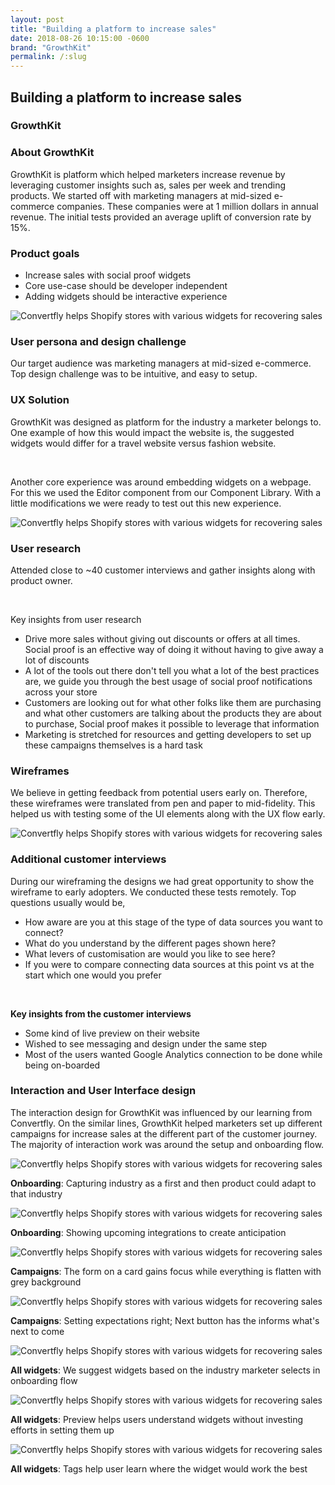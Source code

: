 ```yaml
---
layout: post
title: "Building a platform to increase sales"
date: 2018-08-26 10:15:00 -0600
brand: "GrowthKit"
permalink: /:slug
---
```



<section id="hero">
  <div class="container">
    <h2>Building a platform to increase sales</h2>
    <h3>GrowthKit</h3>
  </div>
</section>
<section id="content">
  <!-- INTRODUCTION SECTION -->
  <div id="introduction" class="process-step grid-of-two small-container">
    <div>
      <h3>About GrowthKit</h3>
      <p>GrowthKit is platform which helped marketers increase revenue by leveraging customer insights such as, sales per week and trending products. We started off with marketing managers at mid-sized e-commerce companies. These companies were at 1 million dollars in annual revenue. The initial tests provided an average uplift of conversion rate by 15%.</p>
    </div>
    <div>
      <h3>Product goals</h3>
      <ul>
        <li>Increase sales with social proof widgets</li>
        <li>Core use-case should be developer independent</li>
        <li>Adding widgets should be interactive experience</li>
      </ul>
    </div>
  </div>
  <img src="/assets/building-platform-for-social-proof/example.png" alt="Convertfly helps Shopify stores with various widgets for recovering sales"
  />
  <!-- UX Solution -->
  <div class="process-step small-container">
    <h3>User persona and design challenge</h3>
    <p>
    Our target audience was marketing managers at mid-sized e-commerce. Top design challenge was to be intuitive, and easy to setup.
    </p>
  </div>
  <div class="process-step small-container">
    <h3>UX Solution</h3>
    <p>GrowthKit was designed as platform for the industry a marketer belongs to. One example of how this would impact the website is, the suggested widgets would differ for a travel website versus fashion website.</p>
    <br>
    <p>Another core experience was around embedding widgets on a webpage. For this we used the Editor component from our Component Library. With a little modifications we were ready to test out this new experience.</p>
  </div>
  <img src="/assets/building-platform-for-social-proof/solution-1.png" alt="Convertfly helps Shopify stores with various widgets for recovering sales"/>
  <div class="process-step small-container">
    <h3>User research</h3>
    <p>Attended close to ~40 customer interviews and gather insights along with product owner.</p>
    <br>
    <p>Key insights from user research</p>
    <ul>
      <li>Drive more sales without giving out discounts or offers at all times. Social proof is an effective way of doing it without having to give away a lot of discounts</li>
      <li>A lot of the tools out there don't tell you what a lot of the best practices are, we guide you through the best usage of social proof notifications across your store</li>
      <li>Customers are looking out for what other folks like them are purchasing and what other customers are talking about the products they are about to purchase, Social proof makes it possible to leverage that information</li>
      <li>Marketing is stretched for resources and getting developers to set up these campaigns themselves is a hard task</li>
    </ul>
  </div>
  <div class="process-step small-container">
    <h3>Wireframes</h3>
    <p>We believe in getting feedback from potential users early on. Therefore, these wireframes were translated from pen and paper to mid-fidelity. This helped us with testing some of the UI elements along with the UX flow early.</p>
  </div>
  <img src="/assets/building-platform-for-social-proof/wireframes-1.png" alt="Convertfly helps Shopify stores with various widgets for recovering sales" />
  <div class="process-step">
    <h3>Additional customer interviews</h3>
    <p>During our wireframing the designs we had great opportunity to show the wireframe to early adopters. We conducted these tests remotely. Top questions usually would be,</p>
    <ul>
      <li>How aware are you at this stage of the type of data sources you want to connect?</li>
      <li>What do you understand by the different pages shown here?</li>
      <li>What levers of customisation are would you like to see here?</li>
      <li>If you were to compare connecting data sources at this point vs at the start which one would you prefer</li>
    </ul>
    <br>
    <p><b>Key insights from the customer interviews</b></p>
    <ul>
      <li>Some kind of live preview on their website</li>
      <li>Wished to see messaging and design under the same step</li>
      <li>Most of the users wanted Google Analytics connection to be done while being on-boarded</li>
    </ul>
  </div>
  <div class="process-step">
    <h3>Interaction and User Interface design</h3>
    <p>The interaction design for GrowthKit was influenced by our learning from Convertfly. On the similar lines, GrowthKit helped marketers set up different campaigns for increase sales at the different part of the customer journey. The majority of interaction work was around the setup and onboarding flow.
    </p>
  </div>
  <div class="process-step image-container">
    <img src="/assets/building-platform-for-social-proof/onboarding-1.png" alt="Convertfly helps Shopify stores with various widgets for recovering sales"/>
    <p><b>Onboarding</b>: Capturing industry as a first and then product could adapt to that industry</p>
  </div>
  <div class="process-step image-container">
    <img src="/assets/building-platform-for-social-proof/onboarding-2.png" alt="Convertfly helps Shopify stores with various widgets for recovering sales"/>
    <p><b>Onboarding</b>: Showing upcoming integrations to create anticipation</p>
  </div>
  <!-- <div class="process-step small-container">
    <p><b>Onboarding and Integrations</b></p>
    <ul>
      <li>Capturing industry as a first and then product could adapt to that industry</li>
      <li>Showing upcoming integrations to create anticipation</li>
    </ul>
  </div> -->
  <div class="process-step image-container">
    <img src="/assets/building-platform-for-social-proof/campaign-1.png" alt="Convertfly helps Shopify stores with various widgets for recovering sales"/>
    <p><b>Campaigns</b>: The form on a card gains focus while everything is flatten with grey background</p>
  </div>
  <div class="process-step image-container">
    <img src="/assets/building-platform-for-social-proof/campaign-2.png" alt="Convertfly helps Shopify stores with various widgets for recovering sales"/>
    <p><b>Campaigns</b>: Setting expectations right; Next button has the informs what's next to come</p>
  </div>
  <div class="process-step image-container">
    <img src="/assets/building-platform-for-social-proof/widgets-1.png" alt="Convertfly helps Shopify stores with various widgets for recovering sales"/>
    <p><b>All widgets</b>: We suggest widgets based on the industry marketer selects in onboarding flow</p>
  </div>
  <div class="process-step image-container">
    <img src="/assets/building-platform-for-social-proof/widgets-3.png" alt="Convertfly helps Shopify stores with various widgets for recovering sales"/>
    <p><b>All widgets</b>: Preview helps users understand widgets without investing efforts in setting them up</p>
  </div>
  <div class="process-step image-container">
    <img src="/assets/building-platform-for-social-proof/widgets-2.png" alt="Convertfly helps Shopify stores with various widgets for recovering sales"/>
    <p><b>All widgets</b>: Tags help user learn where the widget would work the best</p>
  </div>
</section>